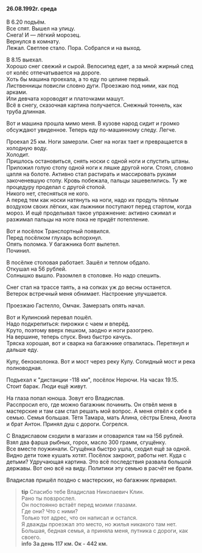 #### 26.08.1992г. среда

В 6.20 подъём.  
Все спят. Вышел на улицу.  
Снега!
И — лёгкий морозец.  
Вернулся в комнату.  
Лежал. Светлее стало. Пора. Собрался и на выход.   

В 8.15 выехал.  
Хорошо снег свежий и сырой. Велосипед едет, а за мной жирный след от колёс отпечатывается на дороге.  
Хоть бы машина проехала, а то еду по целине первый.  
Лиственницы повисли словно дуги. Проезжаю под ними, как под арками.  
Или девчата хороводят и платочками машут.  
Всё в снегу, сказочная картина получается. 
Снежный тоннель, как труба длинная.

Вот и машина прошла мимо меня. В кузове народ сидит и громко обсуждают увиденное. Теперь еду по-машинному следу. Легче.
  
Проехал 25 км. Ноги замерзли. Снег на ногах тает и превращается в холодную воду.  
Холодит.  
Пришлось остановиться, снять носки с одной ноги и спустить штаны.  
Приложил голую стопу одной ноги к ляшке другой ноги. Стоял, словно цапля на болоте. Активно стал растирать и массировать руками закоченевшую стопу. Кровь побежала, пальцы зашевелились. Ту же процедуру проделал с другой стопой.  
Никого нет, стесняться не кого.  
А перед тем как носки натянуть на ноги, надо их продуть тёплым воздухом своих лёгких, как лыжники поступают перед стартом, когда мороз.
И ещё проделывал такое упражнение: активно сжимал и разжимал пальцы на ноге пока не придёт потепление.

Вот и посёлок Транспортный появился.  
Перед посёлком глухарь вспорхнул.  
Опять поломка. У багажника болт вылетел.  
Починил.

В посёлке столовая работает. Зашёл и теплом обдало.  
Откушал на 56 рублей.  
Солнышко вышло. Разомлел в столовке. Но надо спешить.  

Снег стал на трассе таять, а на сопках уж до весны останется.  
Ветерок встречный меня обнимает. Настроение улучшается.  

Проезжаю Гастелло, Омчак. Замерзать опять начал.

Вот и Кулинский перевал пошёл.  
Надо подкрепиться: пирожки с чаем и вперёд.  
Круто, поэтому вверх пешком, заодно и ноги разогрею.  
На вершине, теперь спуск. Вниз быстро качусь.  
Тряска хорошая, вот и сварка на багажнике отвалилась. Перетянул и дальше еду.

Кулу, бензоколонка.
Вот и мост через реку Кулу. Солидный мост и река полноводная.

Подъехал к "дистанции -118 км", посёлок Нерючи. На часах 19.15.  
Стоит барак. Люди ещё живут.

На глаза попал юноша. Зовут его Владислав.  
Расспросил его, где можно багажник починить. Он отвёл меня в мастерские и там сам стал решать мой вопрос. А меня отвёл к себе в семью. Семья большая. Тётя Тамара, мать Алина, сёстры Елена, Анюта и брат Антон. Принял душ с дороги. Согрелся.

С Владиславом сходили в магазин и отоварился там на !56 рублей.  
Взял два фарша рыбных, горох, масло 300 грамм, сгущёнку.  
Все вместе поужинали. Сгущёнка быстро ушла, сходил ещё за одной.  
Видно дети тоже кушать хотят. Посёлок закроют, работы нет. Куда с детьми? Удручающая картина.
Это всё последствия развала большой державы. Вот оно всё на виду. Политики эту семью в расчёт не брали.

Владислав пришёл поздно с мастерских, но багажник приварил.  
> **tip**
> Спасибо тебе Владислав Николаевич Клин.  
Рано ты повзрослел.  
Он постоянно встаёт перед моими глазами.  
Где они? Что с ними?  
Только тот адрес, что он написал и остался.  
Я дважды проезжал это место, но жилья никакого там нет.  
Большая, бедная семья, а приняла меня, путника с дороги, как своего.  
> **info** 
 **За день 117 км. Ок - 442 км.**

